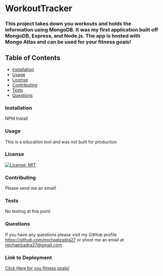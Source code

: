 # WorkoutTracker

### This project takes down you workouts and holds the information using MongoDB. It was my first application built off MongoDB, Express, and Node.js. The app is hosted with Mongo Atlas and can be used for your fitness goals!
    
## Table of Contents
    
  *   [Installation](#Installation)
  *   [Usage](#Usage)
  *   [License](#License)
  *   [Contributing](#Contributing)
  *   [Tests](#Tests)
  *   [Questions](#Questions)
    
### Installation
    
NPM Install
    
### Usage
    
This is a education tool and was not built for production
    
### License
    
[![License: MIT](https://img.shields.io/badge/License-MIT-yellow.svg)](https://opensource.org/licenses/MIT)
    
### Contributing
    
Please send me an email!
    
### Tests
    
No testing at this point
    
### Questions
    
If you have any questions please visit my GitHub profile https://github.com/michaelzadra27 or shoot me an email at michaelzadra27@gmail.com

### Link to Deployment

[Click Here for you fitness goals!](https://fathomless-escarpment-16869.herokuapp.com/)